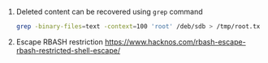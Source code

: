 1. Deleted content can be recovered using `grep` command 
	```bash
	grep -binary-files=text -context=100 'root' /deb/sdb > /tmp/root.txt
	```

2. Escape RBASH restriction
	https://www.hacknos.com/rbash-escape-rbash-restricted-shell-escape/
